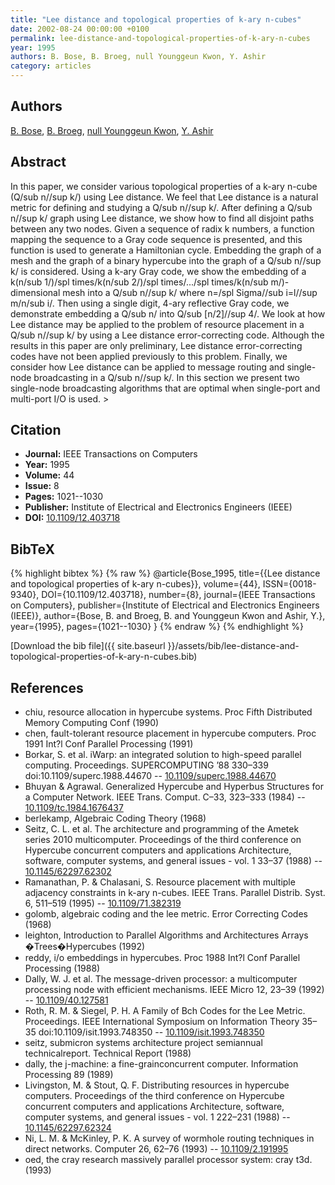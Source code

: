 ```yaml
---
title: "Lee distance and topological properties of k-ary n-cubes"
date: 2002-08-24 00:00:00 +0100
permalink: lee-distance-and-topological-properties-of-k-ary-n-cubes
year: 1995
authors: B. Bose, B. Broeg, null Younggeun Kwon, Y. Ashir
category: articles
---
```

 
## Authors
[B. Bose](authors/b-bose), [B. Broeg](authors/b-broeg), [null Younggeun Kwon](authors/younggeun-kwon), [Y. Ashir](authors/y-ashir)
 
## Abstract
In this paper, we consider various topological properties of a k-ary n-cube (Q/sub n//sup k/) using Lee distance. We feel that Lee distance is a natural metric for defining and studying a Q/sub n//sup k/. After defining a Q/sub n//sup k/ graph using Lee distance, we show how to find all disjoint paths between any two nodes. Given a sequence of radix k numbers, a function mapping the sequence to a Gray code sequence is presented, and this function is used to generate a Hamiltonian cycle. Embedding the graph of a mesh and the graph of a binary hypercube into the graph of a Q/sub n//sup k/ is considered. Using a k-ary Gray code, we show the embedding of a k(n/sub 1/)/spl times/k(n/sub 2/)/spl times/.../spl times/k(n/sub m/)-dimensional mesh into a Q/sub n//sup k/ where n=/spl Sigma//sub i=l//sup m/n/sub i/. Then using a single digit, 4-ary reflective Gray code, we demonstrate embedding a Q/sub n/ into Q/sub [n/2]//sup 4/. We look at how Lee distance may be applied to the problem of resource placement in a Q/sub n//sup k/ by using a Lee distance error-correcting code. Although the results in this paper are only preliminary, Lee distance error-correcting codes have not been applied previously to this problem. Finally, we consider how Lee distance can be applied to message routing and single-node broadcasting in a Q/sub n//sup k/. In this section we present two single-node broadcasting algorithms that are optimal when single-port and multi-port I/O is used. >
 
## Citation
- **Journal:** IEEE Transactions on Computers
- **Year:** 1995
- **Volume:** 44
- **Issue:** 8
- **Pages:** 1021--1030
- **Publisher:** Institute of Electrical and Electronics Engineers (IEEE)
- **DOI:** [10.1109/12.403718](https://doi.org/10.1109/12.403718)
 
## BibTeX
{% highlight bibtex %}
{% raw %}
@article{Bose_1995,
  title={{Lee distance and topological properties of k-ary n-cubes}},
  volume={44},
  ISSN={0018-9340},
  DOI={10.1109/12.403718},
  number={8},
  journal={IEEE Transactions on Computers},
  publisher={Institute of Electrical and Electronics Engineers (IEEE)},
  author={Bose, B. and Broeg, B. and Younggeun Kwon and Ashir, Y.},
  year={1995},
  pages={1021--1030}
}
{% endraw %}
{% endhighlight %}
 
[Download the bib file]({{ site.baseurl }}/assets/bib/lee-distance-and-topological-properties-of-k-ary-n-cubes.bib)
 
## References
- chiu, resource allocation in hypercube systems. Proc Fifth Distributed Memory Computing Conf (1990)
- chen, fault-tolerant resource placement in hypercube computers. Proc 1991 Int?l Conf Parallel Processing (1991)
- Borkar, S. et al. iWarp: an integrated solution to high-speed parallel computing. Proceedings. SUPERCOMPUTING ’88 330–339 doi:10.1109/superc.1988.44670 -- [10.1109/superc.1988.44670](https://doi.org/10.1109/superc.1988.44670)
- Bhuyan & Agrawal. Generalized Hypercube and Hyperbus Structures for a Computer Network. IEEE Trans. Comput. C–33, 323–333 (1984) -- [10.1109/tc.1984.1676437](https://doi.org/10.1109/tc.1984.1676437)
- berlekamp, Algebraic Coding Theory (1968)
- Seitz, C. L. et al. The architecture and programming of the Ametek series 2010 multicomputer. Proceedings of the third conference on Hypercube concurrent computers and applications Architecture, software, computer systems, and general issues - vol. 1 33–37 (1988) -- [10.1145/62297.62302](https://doi.org/10.1145/62297.62302)
- Ramanathan, P. & Chalasani, S. Resource placement with multiple adjacency constraints in k-ary n-cubes. IEEE Trans. Parallel Distrib. Syst. 6, 511–519 (1995) -- [10.1109/71.382319](https://doi.org/10.1109/71.382319)
- golomb, algebraic coding and the lee metric. Error Correcting Codes (1968)
- leighton, Introduction to Parallel Algorithms and Architectures Arrays �Trees�Hypercubes (1992)
- reddy, i/o embeddings in hypercubes. Proc 1988 Int?l Conf Parallel Processing (1988)
- Dally, W. J. et al. The message-driven processor: a multicomputer processing node with efficient mechanisms. IEEE Micro 12, 23–39 (1992) -- [10.1109/40.127581](https://doi.org/10.1109/40.127581)
- Roth, R. M. & Siegel, P. H. A Family of Bch Codes for the Lee Metric. Proceedings. IEEE International Symposium on Information Theory 35–35 doi:10.1109/isit.1993.748350 -- [10.1109/isit.1993.748350](https://doi.org/10.1109/isit.1993.748350)
- seitz, submicron systems architecture project semiannual technicalreport. Technical Report (1988)
- dally, the j-machine: a fine-grainconcurrent computer. Information Processing 89 (1989)
- Livingston, M. & Stout, Q. F. Distributing resources in hypercube computers. Proceedings of the third conference on Hypercube concurrent computers and applications Architecture, software, computer systems, and general issues - vol. 1 222–231 (1988) -- [10.1145/62297.62324](https://doi.org/10.1145/62297.62324)
- Ni, L. M. & McKinley, P. K. A survey of wormhole routing techniques in direct networks. Computer 26, 62–76 (1993) -- [10.1109/2.191995](https://doi.org/10.1109/2.191995)
- oed, the cray research massively parallel processor system: cray t3d. (1993)

